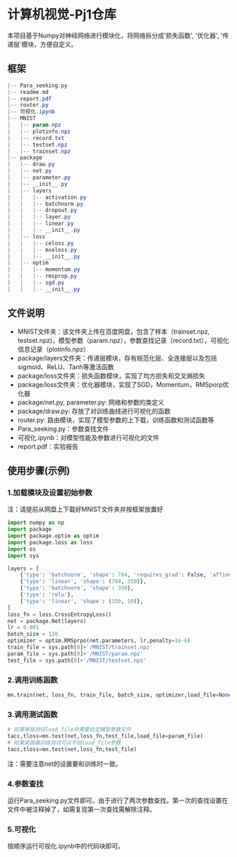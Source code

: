 #  计算机视觉-Pj1仓库

本项目基于Numpy对神经网络进行模块化，将网络拆分成'损失函数', '优化器', '传递层'模块，方便自定义。

## 框架

```powershell
|-- Para_seeking.py
|-- readme.md
|-- report.pdf
|-- router.py
|-- 可视化.ipynb
|-- MNIST
|   |-- param.npz
|   |-- plotinfo.npz
|   |-- record.txt
|   |-- testset.npz
|   |-- trainset.npz
|-- package
|   |-- draw.py
|   |-- net.py
|   |-- parameter.py
|   |-- __init__.py
|   |-- layers
|   |   |-- activation.py
|   |   |-- batchnorm.py
|   |   |-- dropout.py
|   |   |-- layer.py
|   |   |-- linear.py
|   |   |-- __init__.py
|   |-- loss
|   |   |-- celoss.py
|   |   |-- mseloss.py
|   |   |-- __init__.py
|   |-- optim
|   |   |-- momentum.py
|   |   |-- rmsprop.py
|   |   |-- sgd.py
|   |   |-- __init__.py
```

## 文件说明

- MNIST文件夹：该文件夹上传在百度网盘，包含了样本（trainset.npz, testset.npz)，模型参数（param.npz），参数查找记录（record.txt），可视化信息记录（plotinfo.npz）
- package/layers文件夹：传递层模块，存有规范化层、全连接层以及包括sigmoid、ReLU、Tanh等激活函数
- package/loss文件夹：损失函数模块，实现了均方损失和交叉熵损失
- package/loss文件夹：优化器模块，实现了SGD，Momentum，RMSporp优化器
- package/net.py, parameter.py: 网络和参数的类定义
- package/draw.py: 存放了对训练曲线进行可视化的函数
- router.py: 路由模块，实现了模型参数的上下载，训练函数和测试函数等
- Para_seeking.py：参数查找文件
- 可视化.ipynb：对模型性能及参数进行可视化的文件
- report.pdf：实验报告

## 使用步骤(示例)

### 1.加载模块及设置初始参数

注：请提前从网盘上下载好MNIST文件夹并按框架放置好

```python
import numpy as np
import package
import package.optim as optim
import package.loss as loss
import os
import sys

layers = [
    {'type': 'batchnorm', 'shape': 784, 'requires_grad': False, 'affine': False},
    {'type': 'linear', 'shape': (784, 350)}, 
    {'type': 'batchnorm', 'shape': 350},
    {'type': 'relu'},
    {'type': 'linear', 'shape': (350, 10)}, 
]
loss_fn = loss.CrossEntropyLoss()
net = package.Net(layers)
lr = 0.001
batch_size = 128
optimizer = optim.RMSprpo(net.parameters, lr,penalty=1e-6)
train_file = sys.path[0]+'/MNIST/trainset.npz'
param_file = sys.path[0]+'/MNIST/param.npz'
test_file = sys.path[0]+'/MNIST/testset.npz'
```

### 2.调用训练函数

```python
mn.train(net, loss_fn, train_file, batch_size, optimizer,load_file=None, save_path=param_file, times=4,silent=True)
```

### 3.调用测试函数

```python
# 如果单独测试load_file中需要给定模型参数文件
tacc,tloss=mn.test(net,loss_fn,test_file,load_file=param_file)
# 如果紧跟着训练测试可以不给load_file参数
tacc,tloss=mn.test(net,loss_fn,test_file)
```

注：需要注意net的设置要和训练时一致。

### 4.参数查找

运行Para_seeking.py文件即可。由于进行了两次参数查找，第一次的查找设置在文件中被注释掉了，如需复现第一次查找需解除注释。

### 5.可视化

按顺序运行可视化.ipynb中的代码块即可。

